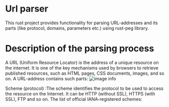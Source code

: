# Url parser
This rust project provides functionality for parsing URL-addresses and its parts (like protocol, domains, parameters etc.) using rust-peg library.

# Description of the parsing process
A URL (Uniform Resource Locator) is the address of a unique resource on the internet. It is one of the key mechanisms used by browsers to retrieve published resources, such as HTML pages, CSS documents, images, and so on. A URL-address contains such parts:
![image info](./images/image.png)

Scheme (protocol)
:The scheme identifies the protocol to be used to access the resource on the Internet. It can be HTTP (without SSL), HTTPS (with SSL),
 FTP and so on. The list of official IANA-registered schemes:
